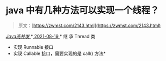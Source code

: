 <!--yml
category: 未分类
date: 0001-01-01 00:00:00
-->

# java 中有几种方法可以实现一个线程？

> 原文：[https://zwmst.com/2143.html](https://zwmst.com/2143.html)

   [ *Java高并发* ](https://zwmst.com/java%e9%ab%98%e5%b9%b6%e5%8f%91)*[ <time datetime="2021-08-19T08:50:06+08:00"> 2021-08-19 </time> ](https://zwmst.com/2143.html)  *   继 承 Thread 类
*   实现 Runnable 接口
*   实现 Callable 接口，需要实现的是 call() 方法*